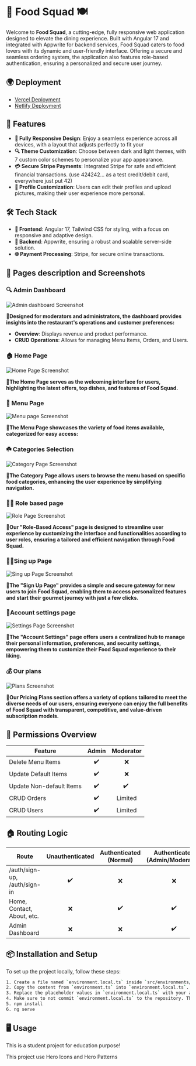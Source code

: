 # 🍔 Food Squad 🍽️
Welcome to **Food Squad**, a cutting-edge, fully responsive web application designed to elevate the dining experience. Built with Angular 17 and integrated with Appwrite for backend services, Food Squad caters to food lovers with its dynamic and user-friendly interface. Offering a secure and seamless ordering system, the application also features role-based authentication, ensuring a personalized and secure user journey.

## 🌍 Deployment
- [Vercel Deployment](https://food-app-deploy.vercel.app/)
- [Netlify Deployment](https://foodsquad.netlify.app/)

## 🚀 Features

- **🍏 Fully Responsive Design**: Enjoy a seamless experience across all devices, with a layout that adjusts perfectly to fit your
- **🔍 Theme Customization**: Choose between dark and light themes, with 7 custom color schemes to personalize your app appearance.
- **💳 Secure Stripe Payments**: Integrated Stripe for safe and efficient financial transactions. (use 424242... as a test credit/debit card, everywhere just put 42)
- **📄 Profile Customization**: Users can edit their profiles and upload pictures, making their user experience more personal.

## 🛠️ Tech Stack

- **🔹 Frontend**: Angular 17, Tailwind CSS for styling, with a focus on responsive and adaptive design.
- **🔸 Backend**: Appwrite, ensuring a robust and scalable server-side solution.
- **🌐 Payment Processing**:  Stripe, for secure online transactions.


## 📸 Pages description and Screenshots
### 🔍 Admin Dashboard
 ![Admin dashboard Screenshot](https://i.ibb.co/XSz8YRr/Screenshot-2024-04-03-232830.png)

**🔹Designed for moderators and administrators, the dashboard provides insights into the restaurant's operations and customer preferences:**

- **Overview**: Displays revenue and product performance.
- **CRUD Operations**: Allows for managing Menu Items, Orders, and Users.

### 🏠 Home Page
  ![Home Page Screenshot](https://i.ibb.co/fHgVrP7/Screenshot-2024-04-03-232914.png)

**🔹The Home Page serves as the welcoming interface for users, highlighting the latest offers, top dishes, and features of Food Squad.**

### 🛒 Menu Page
![Menu page Screenshot](https://i.ibb.co/8d4QwpY/Screenshot-2024-04-03-232927.png)

**🔹The Menu Page showcases the variety of food items available, categorized for easy access:**

### ☘️ Categories Selection
 ![Category Page Screenshot](https://i.ibb.co/KNDx6MY/Screenshot-2024-04-03-232943.png)
 
 **🔹The Category Page allows users to browse the menu based on specific food categories, enhancing the user experience by simplifying navigation.**
 
### 👩‍🎓 Role based page
 ![Role Page Screenshot](https://i.ibb.co/CJ3KR6q/Screenshot-2024-04-03-235001.png)
 
 **🔹Our "Role-Based Access" page is designed to streamline user experience by customizing the interface and functionalities according to user roles, ensuring a tailored and efficient navigation through Food Squad.**
 
 
### 🙅‍♂️Sing up Page
 ![Sing up Page Screenshot](https://i.ibb.co/X3F01MD/Screenshot-2024-04-03-234925.png)
 
 **🔹The "Sign Up Page" provides a simple and secure gateway for new users to join Food Squad, enabling them to access personalized features and start their gourmet journey with just a few clicks.**
 
### 🤵️Account settings page
 ![Settings Page Screenshot](https://i.ibb.co/ykwWdY6/Screenshot-2024-04-03-235418.png)
 
 **🔹The "Account Settings" page offers users a centralized hub to manage their personal information, preferences, and security settings, empowering them to customize their Food Squad experience to their liking.**
 
### 💰 Our plans
 
![Plans Screenshot](https://i.ibb.co/kH1zvw4/Screenshot-2024-04-03-232953.png)

**🔹Our Pricing Plans section offers a variety of options tailored to meet the diverse needs of our users, ensuring everyone can enjoy the full benefits of Food Squad with transparent, competitive, and value-driven subscription models.**

## 👤 Permissions Overview

| Feature                | Admin | Moderator |
|------------------------|:-----:|:---------:|
| Delete Menu Items      |  ✔️   |     ❌    |
| Update Default Items   |  ✔️   |     ❌  |
| Update Non-default Items      |  ✔️   |    ✔️ ️️   |
| CRUD Orders            |  ✔️   |     Limited   |
| CRUD Users             |  ✔️   | Limited   |

## 🏠 Routing Logic

| Route                         | Unauthenticated | Authenticated (Normal) | Authenticated (Admin/Moderator) |
|-------------------------------|:---------------:|:-----------------------:|:--------------------------------:|
| /auth/sign-up, /auth/sign-in  |        ✔️       |            ❌           |                 ❌               |
| Home, Contact, About, etc.    |        ❌       |            ✔️           |                 ✔️               |
| Admin Dashboard               |        ❌       |            ❌           |                 ✔️               |


## 📦 Installation and Setup

To set up the project locally, follow these steps:

```bash
1. Create a file named `environment.local.ts` inside `src/environments/`. 
2. Copy the content from `environment.ts` into `environment.local.ts`.
3. Replace the placeholder values in `environment.local.ts` with your actual Appwrite project keys.
4. Make sure to not commit `environment.local.ts` to the repository. This file is already listed in `.gitignore`.
5. npm install
6. ng serve
```


## 🖥️ Usage
This is a student project for education purpose!

This project use Hero Icons and Hero Patterns

